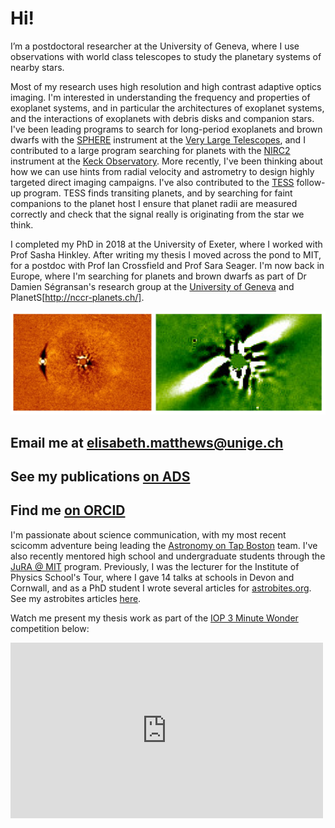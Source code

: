 # Hi!

I’m a postdoctoral researcher at the University of Geneva, where I use observations with world class telescopes to study the planetary systems of nearby stars.

Most of my research uses high resolution and high contrast adaptive optics imaging. I'm interested in understanding the frequency and properties of exoplanet systems, and in particular the architectures of exoplanet systems, and the interactions of exoplanets with debris disks and companion stars. I've been leading programs to search for long-period exoplanets and brown dwarfs with the [SPHERE](https://www.eso.org/sci/facilities/paranal/instruments/sphere.html) instrument at the [Very Large Telescopes](https://www.eso.org/public/usa/teles-instr/paranal-observatory/vlt/), and I contributed to a large program searching for planets with the [NIRC2](https://www2.keck.hawaii.edu/inst/nirc2/) instrument at the [Keck Observatory](http://www.keckobservatory.org/). More recently, I've been thinking about how we can use hints from radial velocity and astrometry to design highly targeted direct imaging campaigns. I've also contributed to the [TESS](https://tess.mit.edu/) follow-up program. TESS finds transiting planets, and by searching for faint companions to the planet host I ensure that planet radii are measured correctly and check that the signal really is originating from the star we think.

I completed my PhD in 2018 at the University of Exeter, where I worked with Prof Sasha Hinkley. After writing my thesis I moved across the pond to MIT, for a postdoc with Prof Ian Crossfield and Prof Sara Seager. I'm now back in Europe, where I'm searching for planets and brown dwarfs as part of Dr Damien Ségransan's research group at the [University of Geneva](https://www.unige.ch/sciences/astro/en/) and PlanetS[http://nccr-planets.ch/].

![Images of a low-mass stellar companion and the BD +45 598 disk](images/bd_disk.png)

## Email me at [elisabeth.matthews@unige.ch](mailto:elisabeth.matthews@unige.ch)

## See my publications [on ADS](https://ui.adsabs.harvard.edu/search/q=docs(library%2F3q9CQGufQNOelb8sO5DOpg)&sort=date%20desc%2C%20bibcode%20desc&p_=0)

## Find me [on ORCID](https://orcid.org/0000-0003-0593-1560)

I'm passionate about science communication, with my most recent scicomm adventure being leading the [Astronomy on Tap Boston](https://www.facebook.com/aotboston/) team. I've also recently mentored high school and undergraduate students through the [JuRA @ MIT](https://clarasousasilva.com/jura) program. Previously, I was the lecturer for the Institute of Physics School's Tour, where I gave 14 talks at schools in Devon and Cornwall, and as a PhD student I wrote several articles for [astrobites.org](https://astrobites.org). See my astrobites articles [here](https://astrobites.org/author/ematthews/).

Watch me present my thesis work as part of the [IOP 3 Minute Wonder](https://www.iop.org/activity/3-minute-wonder/page_60438.html#gref) competition below:

<iframe width="500" height="281" src="https://www.youtube.com/embed/UDVLm8WPB8U" frameborder="0" allow="accelerometer; autoplay; encrypted-media; gyroscope; picture-in-picture" allowfullscreen></iframe>